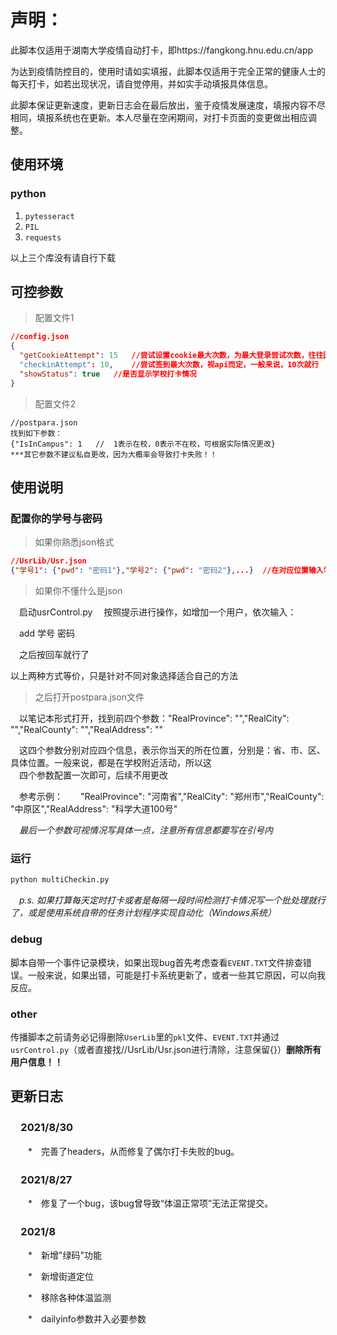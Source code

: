# 声明：
此脚本仅适用于湖南大学疫情自动打卡，即https://fangkong.hnu.edu.cn/app

为达到疫情防控目的，使用时请如实填报，此脚本仅适用于完全正常的健康人士的每天打卡，如若出现状况，请自觉停用，并如实手动填报具体信息。

此脚本保证更新速度，更新日志会在最后放出，鉴于疫情发展速度，填报内容不尽相同，填报系统也在更新。本人尽量在空闲期间，对打卡页面的变更做出相应调整。



## 使用环境
### python
1. `pytesseract`
2. `PIL`
3. `requests`

以上三个库没有请自行下载

## 可控参数

> 配置文件1

```json
//config.json
{
  "getCookieAttempt": 15   //尝试设置cookie最大次数，为最大登录尝试次数，往往因验证码识别效率而定，稳一点的话可以考虑10到15次，默认5次
  "checkinAttempt": 10,    //尝试签到最大次数，视api而定，一般来说，10次就行
  "showStatus": true   //是否显示学校打卡情况
}
```

> 配置文件2

```
//postpara.json
找到如下参数：
{"IsInCampus": 1   //  1表示在校，0表示不在校，可根据实际情况更改}
***其它参数不建议私自更改，因为大概率会导致打卡失败！！
```


## 使用说明
### 配置你的学号与密码
>如果你熟悉json格式

```json
//UsrLib/Usr.json
{"学号1": {"pwd": "密码1"},"学号2": {"pwd": "密码2"},...}  //在对应位置输入学号与密码，如"111": {"pwd": "222"}支持多人一起打卡
```
>如果你不懂什么是json

　启动usrControl.py
　按照提示进行操作，如增加一个用户，依次输入：

　add 学号 密码

　之后按回车就行了

以上两种方式等价，只是针对不同对象选择适合自己的方法

>之后打开postpara.json文件

　以笔记本形式打开，找到前四个参数："RealProvince": "","RealCity": "","RealCounty": "","RealAddress": ""
 
　这四个参数分别对应四个信息，表示你当天的所在位置，分别是：省、市、区、具体位置。一般来说，都是在学校附近活动，所以这  
　四个参数配置一次即可，后续不用更改
 
　参考示例：　　"RealProvince": "河南省","RealCity": "郑州市","RealCounty": "中原区","RealAddress": "科学大道100号"
 
　*最后一个参数可视情况写具体一点，注意所有信息都要写在引号内*

### 运行

```bash
python multiCheckin.py
```

　*p.s. 如果打算每天定时打卡或者是每隔一段时间检测打卡情况写一个批处理就行了，或是使用系统自带的任务计划程序实现自动化（Windows系统）*

### debug

脚本自带一个事件记录模块，如果出现bug首先考虑查看`EVENT.TXT`文件排查错误。一般来说，如果出错，可能是打卡系统更新了，或者一些其它原因，可以向我反应。

### other

传播脚本之前请务必记得删除`UserLib`里的`pkl`文件、`EVENT.TXT`并通过`usrControl.py`（或者直接找//UsrLib/Usr.json进行清除，注意保留{}）**删除所有用户信息！！**

## 更新日志
### 　2021/8/30
　　\*　完善了headers，从而修复了偶尔打卡失败的bug。
  
### 　2021/8/27
　　\*　修复了一个bug，该bug曾导致“体温正常项”无法正常提交。
  
### 　2021/8
　　\*　新增"绿码"功能
  
　　\*　新增街道定位
  
　　\*　移除各种体温监测
  
　　\*　dailyinfo参数并入必要参数
  





